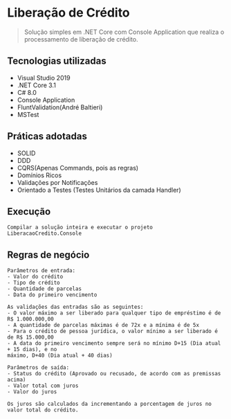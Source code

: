 # Liberação de Crédito 
> Solução simples em .NET Core com Console Application que realiza o processamento de liberação de crédito.

## Tecnologias utilizadas
* Visual Studio 2019
* .NET Core 3.1
* C# 8.0
* Console Application
* FluntValidation(André Baltieri)
* MSTest

## Práticas adotadas
* SOLID
* DDD
* CQRS(Apenas Commands, pois as regras)
* Domínios Ricos
* Validações por Notificações
* Orientado a Testes (Testes Unitários da camada Handler)

## Execução
```
Compilar a solução inteira e executar o projeto LiberacaoCredito.Console
```

## Regras de negócio
```
Parâmetros de entrada:
- Valor do crédito
- Tipo de crédito
- Quantidade de parcelas
- Data do primeiro vencimento

As validações das entradas são as seguintes:
- O valor máximo a ser liberado para qualquer tipo de empréstimo é de R$ 1.000.000,00
- A quantidade de parcelas máximas é de 72x e a mínima é de 5x
- Para o crédito de pessoa jurídica, o valor mínimo a ser liberado é de R$ 15.000,00
- A data do primeiro vencimento sempre será no mínimo D+15 (Dia atual + 15 dias), e no
máximo, D+40 (Dia atual + 40 dias)

Parâmetros de saída:
- Status do crédito (Aprovado ou recusado, de acordo com as premissas acima)
- Valor total com juros
- Valor do juros

Os juros são calculados da incrementando a porcentagem de juros no valor total do crédito.
```